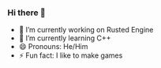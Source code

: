### Hi there 👋

- 🔭 I’m currently working on Rusted Engine
- 🌱 I’m currently learning C++
- 😄 Pronouns: He/Him
- ⚡ Fun fact: I like to make games

